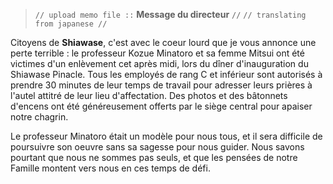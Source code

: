 > `// upload memo file ::` **Message du directeur** `//`
> `// translating from japanese //`

Citoyens de **Shiawase**, c'est avec le coeur lourd que je vous annonce une perte terrible : le professeur Kozue Minatoro et sa femme Mitsui ont été victimes d'un enlèvement cet après midi, lors du dîner d'inauguration du Shiawase Pinacle. Tous les employés de rang C et inférieur sont autorisés à prendre 30 minutes de leur temps de travail pour adresser leurs prières à l'autel attitré de leur lieu d'affectation. Des photos et des bâtonnets d'encens ont été généreusement offerts par le siège central pour apaiser notre chagrin.

Le professeur Minatoro était un modèle pour nous tous, et il sera difficile de poursuivre son oeuvre sans sa sagesse pour nous guider. Nous savons pourtant que nous ne sommes pas seuls, et que les pensées de notre Famille montent vers nous en ces temps de défi.
